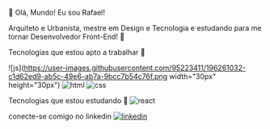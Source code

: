👋 Olá, Mundo! Eu sou Rafael!

Arquiteto e Urbanista, mestre em Design e Tecnologia e estudando para me tornar Desenvolvedor Front-End! 🤟

Tecnologias que estou apto a trabalhar  🚀


![js](https://user-images.githubusercontent.com/95223411/196261032-c1d62ed9-ab5c-49e6-ab7a-9bcc7b54c76f.png width="30px" height="30px")   ![html](https://user-images.githubusercontent.com/95223411/196261093-a61471bc-6a34-4c5d-90d4-6e6bf76b97d9.png)   ![css](https://user-images.githubusercontent.com/95223411/196261129-145c04a1-05eb-445e-8f81-7d1e935e7c3e.png)



Tecnologias que estou estudando 🌱
![react](https://user-images.githubusercontent.com/95223411/196261267-e856716e-f3d1-45b7-abe0-36ad9c3b006b.png)


conecte-se comigo no linkedin
<a href="https://www.linkedin.com/in/rafael-puig/">![linkedin](https://user-images.githubusercontent.com/95223411/196260975-e3b56394-23ae-462c-bcdf-a692982f9221.svg)</a>
